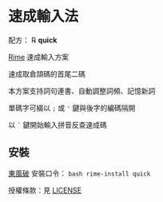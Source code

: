 # 速成輸入法

配方： ℞ **quick**

[Rime](http://rime.im) 速成輸入方案

速成取倉頡碼的首尾二碼

本方案支持詞句連書、自動調整詞頻、記憶新詞

單碼字可綴以 `;` 或 `'` 鍵與後字的編碼隔開

以 <code>`</code> 鍵開始輸入拼音反查速成碼

## 安裝

[東風破](https://github.com/rime/plum) 安裝口令： `bash rime-install quick`

授權條款：見 [LICENSE](LICENSE)
